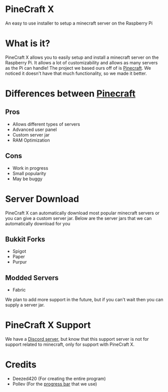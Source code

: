 # PineCraft X
An easy to use installer to setup a minecraft server on the Raspberry Pi

# What is it?
PineCraft X allows you to easily setup and install a minecraft server on the Raspberry Pi. It allows a lot of customizability and allows as many servers as the Pi can handle!
The project we based ours off of is [Pinecraft](https://github.com/Cat5TV/pinecraft). We noticed it doesn't have that much functionality, so we made it better.

# Differences between [Pinecraft](https://github.com/Cat5TV/pinecraft)
## Pros
* Allows different types of servers
* Advanced user panel
* Custom server jar
* RAM Optimization

## Cons
* Work in progress
* Small popularity
* May be buggy

# Server Download
PineCraft X can automatically download most popular minecraft servers or you can give a custom server jar. Below are the server jars that we can automatically download for you

## Bukkit Forks
* Spigot
* Paper
* Purpur

## Modded Servers
* Fabric

We plan to add more support in the future, but if you can't wait then you can supply a server jar.

# PineCraft X Support
We have a [Discord server](https://discord.gg/HhtjQU3GZr), but know that this support server is not for support related to minecraft, only for support with PineCraft X.

# Credits
* Deezed420 (For creating the entire program)
* Pollev (For the [progress bar](https://github.com/pollev/python_progress_bar) that we use)
